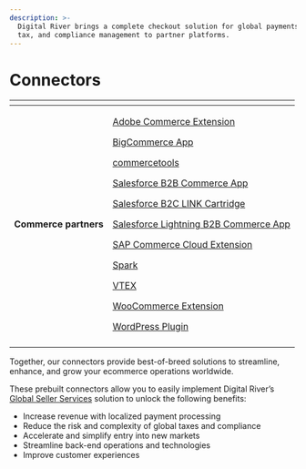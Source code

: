 ```yaml
---
description: >-
  Digital River brings a complete checkout solution for global payments, fraud,
  tax, and compliance management to partner platforms.
---
```


# Connectors

<table data-view="cards"><thead><tr><th></th><th></th></tr></thead><tbody><tr><td><strong>Commerce partners</strong></td><td><p><a href="https://docs.digitalriver.com/magento/">Adobe Commerce Extension</a> </p><p><a href="https://app.gitbook.com/o/-LqC_Nsz4Z-JxICCsFw3/s/-MYQsO02eKz9DuHs39Wm-887967055/">BigCommerce App</a></p><p><a href="https://app.gitbook.com/o/-LqC_Nsz4Z-JxICCsFw3/s/yBSO2sVn9zEM4eTT5MRI/">commercetools</a></p><p><a href="https://app.gitbook.com/s/XjCJUJR1jMyLbUs661Yx/">Salesforce B2B Commerce App </a></p><p><a href="https://app.gitbook.com/s/XjCJUJR1jMyLbUs661Yx/">Salesforce B2C LINK Cartridge</a></p><p><a href="https://docs.digitalriver.com/salesforce-lightning/v/master/">Salesforce Lightning B2B Commerce App</a></p><p><a href="https://app.gitbook.com/s/-MQDWZrA5u5Oi24qgdfq-887967055/">SAP Commerce Cloud Extension</a></p><p><a href="https://app.gitbook.com/o/-LqC_Nsz4Z-JxICCsFw3/s/-MXX7HTKFe3WOFAo673w/">Spark </a></p><p><a href="https://app.gitbook.com/s/GXVou2nkbx4AC9GlhHbq/">VTEX</a></p><p><a href="https://app.gitbook.com/s/-MYBLJ55uxN93mFkHb7q-887967055/">WooCommerce Extension</a></p><p><a href="https://app.gitbook.com/s/-MNZuVwR-ODL60g1Zfzy-887967055/">WordPress Plugin</a> </p></td></tr><tr><td></td><td></td></tr></tbody></table>

Together, our connectors provide best-of-breed solutions to streamline, enhance, and grow your ecommerce operations worldwide.

These prebuilt connectors allow you to easily implement Digital River’s [Global Seller Services](https://www.digitalriver.com/global-seller-services/) solution to unlock the following benefits:

* Increase revenue with localized payment processing&#x20;
* Reduce the risk and complexity of global taxes and compliance&#x20;
* Accelerate and simplify entry into new markets&#x20;
* Streamline back-end operations and technologies&#x20;
* Improve customer experiences
